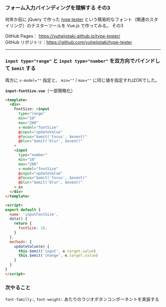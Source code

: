 ### フォーム入力バインディングを理解する その3

何年か前に jQuery で作った [type tester](https://yuheijotaki.com/demo/type_tester/1.1/) という簡易的なフォント（関連のスタイリング）のテスターツールを Vue.js で作ってみる。 その3

GitHub Pages： https://yuheijotaki.github.io/type-tester/  
GitHub リポジトリ：https://github.com/yuheijotaki/type-tester

---

### `input type="range"` と `input type="number"` を双方向でバインドして `$emit` する

両方に `v-model=""` 指定と、 `min=""`  / `max=""` に同じ値を指定すればOKでした。

**`input-fontSize.vue`**（一部簡略化）

```html
<template>
  <div>
    FontSize: <input
      type="range"
      min="10"
      max="200"
      v-model="fontSize"
      @input="updateValue"
      @focus="$emit('focus', $event)"
      @blur="$emit('blur', $event)"
    >
    <input
      type="number"
      min="10"
      max="200"
      v-model="fontSize"
      @input="updateValue"
      @focus="$emit('focus', $event)"
      @blur="$emit('blur', $event)"
    > px
  </div>
</template>

<script>
export default {
  name: 'inputFontSize',
  data() {
    return {
      fontSize: 16,
    }
  },
  methods: {
    updateValue(e) {
      this.$emit('input', e.target.value)
      this.$emit('change', e.target.value)
    }
  }
}
</script>
```



### 次やること

`font-familly:`, `font-weight:` あたりのラジオボタンコンポーネントを実装する 